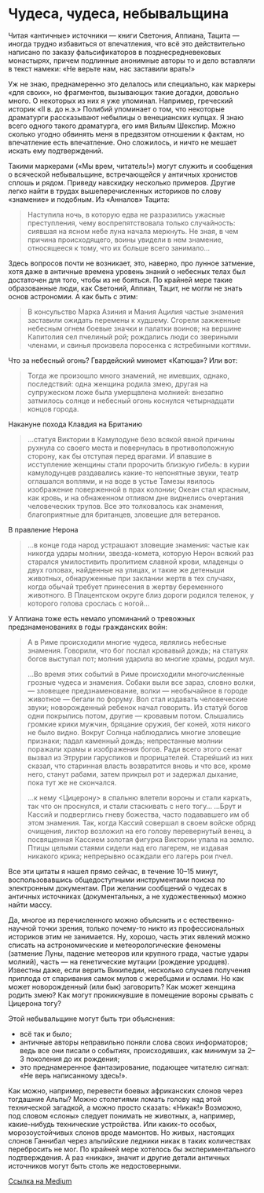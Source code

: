 # Чудеса, чудеса, небывальщина

Читая «античные» источники — книги Светония, Аппиана, Тацита — иногда трудно избавиться от впечатления, что всё это действительно написано по заказу фальсификаторов в позднесредневековых монастырях, причем подлинные анонимные авторы то и дело вставляли в текст намеки: «Не верьте нам, нас заставили врать!»

Уж не знаю, преднамеренно это делалось или специально, как маркеры «для своих», но фрагментов, вызывающих такие догадки, довольно много. О некоторых из них я уже упоминал. Например, греческий историк «II в. до н.э.» Полибий упоминает о том, что некоторые драматурги рассказывают небылицы о венецианских купцах. Я знаю всего одного такого драматурга, его имя Вильям Шекспир. Можно сколько угодно обвинять меня в предвзятом отношении к фактам, но впечатление есть впечатление. Оно сложилось, и ничто не мешает искать ему подтверждений.

Такими маркерами («Мы врем, читатель!») могут служить и сообщения о всяческой небывальщине, встречающейся у античных хронистов сплошь и рядом. Приведу навскидку несколько примеров. Другие легко найти в трудах вышеперечисленных историков по слову «знамение» и подобным. Из «Анналов» Тацита:

> Наступила ночь, в которую едва не разразились ужасные преступления, чему воспрепятствовала только случайность: сиявшая на ясном небе луна начала меркнуть. Не зная, в чем причина происходящего, воины увидели в нем знамение, относящееся к тому, что их больше всего занимало…

Здесь вопросов почти не возникает, это, наверно, про лунное затмение, хотя даже в античные времена уровень знаний о небесных телах был достаточен для того, чтобы из не бояться. По крайней мере такие образованные люди, как Светоний, Аппиан, Тацит, не могли не знать основ астрономии. А как быть с этим:

> В консульство Марка Азиния и Мания Ацилия частые знамения заставили ожидать перемены к худшему. Сгорели зажженные небесным огнем боевые значки и палатки воинов; на вершине Капитолия сел пчелиный рой; рождались люди со звериными членами, и свинья произвела поросенка с ястребиными когтями.

Что за небесный огонь? Гвардейский миномет «Катюша»? Или вот:

> Тогда же произошло много знамений, не имевших, однако, последствий: одна женщина родила змею, другая на супружеском ложе была умерщвлена молнией: внезапно затмилось солнце и небесный огонь коснулся четырнадцати концов города.

Накануне похода Клавдия на Британию

> …статуя Виктории в Камулодуне безо всякой явной причины рухнула со своего места и повернулась в противоположную сторону, как бы отступая перед врагами. И впавшие в исступление женщины стали пророчить близкую гибель: в курии камулодунцев раздавались какие-то непонятные звуки, театр оглашался воплями, и на воде в устье Тамезы явилось изображение поверженной в прах колонии; Океан стал красным, как кровь, и на обнаженном отливом дне виднелись очертания человеческих трупов. Все это толковалось как знамения, благоприятные для британцев, зловещие для ветеранов.

В правление Нерона

> ...в конце года народ устрашают зловещие знамения: частые как никогда удары молнии, звезда-комета, которую Нерон всякий раз старался умилостивить пролитием славной крови, младенцы о двух головах, найденные на улицах, и такие же детеныши животных, обнаруженные при заклании жертв в тех случаях, когда обычай требует принесения в жертву беременного животного. В Плацентском округе близ дороги родился теленок, у которого голова срослась с ногой…

У Аппиана тоже есть немало упоминаний о тревожных предзнаменованиях в годы гражданских войн:

> А в Риме происходили многие чудеса, являлись небесные знамения. Говорили, что бог послал кровавый дождь; на статуях богов выступал пот; молния ударила во многие храмы, родил мул. 
> 
> …Во время этих событий в Риме происходили многочисленные грозные чудеса и знамения. Собаки выли все зараз, словно волки, — зловещее предзнаменование, волки — необычайное в городе животное — бегали по форуму. Вол стал издавать человеческие звуки; новорожденный ребенок начал говорить. Из статуй богов одни покрылись потом, другие — кровавым потом. Слышались громкие крики мужчин, бряцание оружия, бег коней, хотя никого не было видно. Вокруг Солнца наблюдались многие зловещие признаки; падал каменный дождь; непрестанные молнии поражали храмы и изображения богов. Ради всего этого сенат вызвал из Этрурии гаруспиков и прорицателей. Старейший из них сказал, что старинная власть возвратится вновь и что все, кроме него, станут рабами, затем прикрыл рот и задержал дыхание, пока тут же не скончался. 
> 
> …к нему <Цицерону> в спальню влетели вороны и стали каркать, так что он проснулся, и стали стаскивать с него тогу… …Брут и Кассий и подверглись гневу божества, часто подававшего им об этом знамения. Так, когда Кассий совершал в своем войске обряд очищения, ликтор возложил на его голову перевернутый венец, а посвященная Кассием золотая фигурка Виктории упала на землю. Птицы целыми стаями сидели над его лагерем, не издавая никакого крика; непрерывно осаждали его лагерь рои пчел.

Все эти цитаты я нашел прямо сейчас, в течение 10–15 минут, воспользовавшись общедоступными инструментами поиска по электронным документам. При желании сообщений о чудесах в античных источниках (документальных, а не художественных) можно найти массу.

Да, многое из перечисленного можно объяснить и с естественно-научной точки зрения, только почему-то никто из профессиональных историков этим не занимается. Ну, хорошо, часть этих явлений можно списать на астрономические и метеорологические феномены (затмение Луны, падение метеоров или крупного града, частые удары молний), часть — на генетические мутации (рождение уродцев). Известны даже, если верить Википедии, несколько случаев получения приплода от спаривания самок мулов с жеребцами и ослами. Но как может новорожденный (или бык) заговорить? Как может женщина родить змею? Как могут проникнувшие в помещение вороны срывать с Цицерона тогу?

Этой небывальщине могут быть три объяснения:

* всё так и было;
* античные авторы неправильно поняли слова своих информаторов; ведь все они писали о событиях, происходивших, как минимум за 2–3 поколения до их рождения;
* это преднамеренное фантазирование, подающее читателю сигнал: «Не верь написанному здесь!».

Как можно, например, перевести боевых африканских слонов через тогдашние Альпы? Можно столетиями ломать голову над этой технической загадкой, а можно просто сказать: «Никак!» Возможно, под словом «слоны» следует понимать не животных, а, например, какие-нибудь технические устройства. Или каких-то особых, морозоустойчивых слонов вроде мамонтов. Но живых, настоящих слонов Ганнибал через альпийские ледники никак в таких количествах перебросить не мог. По крайней мере хотелось бы экспериментального подтверждения. А раз «никак», значит и другие детали античных источников могут быть столь же недостоверными.

[Ссылка на Medium](https://yababay.medium.com/%D1%87%D1%83%D0%B4%D0%B5%D1%81%D0%B0-%D1%87%D1%83%D0%B4%D0%B5%D1%81%D0%B0-%D0%BD%D0%B5%D0%B1%D1%8B%D0%B2%D0%B0%D0%BB%D1%8C%D1%89%D0%B8%D0%BD%D0%B0-a81a735e89ce)
